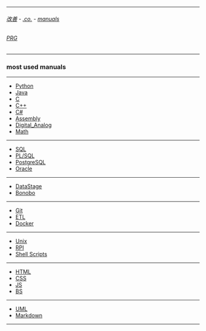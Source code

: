 
---

###### [改善](https://github.com/ttltrk/0C/blob/master/README.MD) - [.co.](https://github.com/ttltrk/PRG/blob/master/CODING.MD) - [manuals](https://github.com/ttltrk/PRG/blob/master/MAN.MD)

###### [PRG](https://github.com/ttltrk/PRG)

---

### most used manuals

---

* [Python](https://github.com/ttltrk/PRG/blob/master/PY/DOC/PY/PY.MD)
* [Java](https://github.com/ttltrk/PRG/blob/master/JAVA/DOC/OJM/OJM.MD)
* [C](https://github.com/ttltrk/PRG/blob/master/C/DOC/C/C.MD)
* [C++](https://github.com/ttltrk/PRG/blob/master/C/DOC/CPP/CPP.MD)
* [C#](https://github.com/ttltrk/PRG/blob/master/C/DOC/CS/CS.MD)
* [Assembly]()
* [Digital_Analog]()
* [Math]()

---

* [SQL](https://github.com/ttltrk/DB/blob/master/SQL/DOC/OSM/OSM.MD)
* [PL/SQL](https://github.com/ttltrk/DB/blob/master/PLSQL/DOC/OPSM/OPSM.MD)
* [PostgreSQL](https://github.com/ttltrk/DB/blob/master/POSTGRESQL/OPSM/OPSM.MD)
* [Oracle](https://github.com/ttltrk/DB/blob/master/ORA/BMO/BMO.MD)

---

* [DataStage](https://github.com/ttltrk/ELSE/blob/master/DATA/DS/DSM.MD)
* [Bonobo]()

---

* [Git](https://github.com/ttltrk/ELSE/blob/master/GIT/DOC/OGM/OGM.MD)
* [ETL](https://github.com/ttltrk/PRG/blob/master/DATA/ETL/ETL.MD)
* [Docker](https://github.com/ttltrk/ELSE/blob/master/DOCKER/DOCKER/DOCKER.MD)

---

* [Unix](https://github.com/ttltrk/ELSE/blob/master/SHELL/OUM/OUM.MD)
* [RPI](https://github.com/ttltrk/ELSE/blob/master/RPI/BMRPI/BMRPI.MD)
* [Shell Scripts](https://github.com/ttltrk/ELSE/blob/master/SHELL/OSSM/OSSM.MD)

---

* [HTML](https://github.com/ttltrk/WEB/blob/master/HTML/DOC/HTML/HTML.MD)
* [CSS](https://github.com/ttltrk/WEB/blob/master/CSS/DOC/CSS/CSS.MD)
* [JS](https://github.com/ttltrk/WEB/blob/master/JS/DOC/JS/JS.MD)
* [BS](https://github.com/ttltrk/WEB/blob/master/BS/DOC/BS/BS.MD)

---

* [UML](https://github.com/ttltrk/ELSE/blob/master/UML/UML/UML.MD)
* [Markdown](https://github.com/ttltrk/ELSE/blob/master/MD/BMDM.MD)

---

